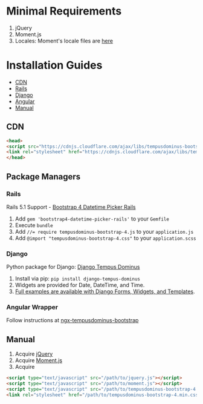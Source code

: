 # Minimal Requirements

1. jQuery
2. Moment.js
3. Locales: Moment's locale files are [here](https://github.com/moment/moment/tree/master/locale)

# Installation Guides
* [CDN](#cdn)
* [Rails](#rails)
* [Django](#django)
* [Angular](#angular-wrapper)
* [Manual](#manual)

## CDN
```html
<head>
<script src="https://cdnjs.cloudflare.com/ajax/libs/tempusdominus-bootstrap-4/5.1.2/js/tempusdominus-bootstrap-4.min.js" integrity="sha512-2JBCbWoMJPH+Uj7Wq5OLub8E5edWHlTM4ar/YJkZh3plwB2INhhOC3eDoqHm1Za/ZOSksrLlURLoyXVdfQXqwg==" crossorigin="anonymous"></script>
<link rel="stylesheet" href="https://cdnjs.cloudflare.com/ajax/libs/tempusdominus-bootstrap-4/5.1.2/css/tempusdominus-bootstrap-4.min.css" integrity="sha512-PMjWzHVtwxdq7m7GIxBot5vdxUY+5aKP9wpKtvnNBZrVv1srI8tU6xvFMzG8crLNcMj/8Xl/WWmo/oAP/40p1g==" crossorigin="anonymous" />
</head>
```

## Package Managers

### Rails

Rails 5.1 Support - [Bootstrap 4 Datetime Picker Rails](https://github.com/Bialogs/bootstrap4-datetime-picker-rails)

1. Add `gem 'bootstrap4-datetime-picker-rails'` to your `Gemfile`
2. Execute `bundle`
3. Add `//= require tempusdominus-bootstrap-4.js` to your `application.js`
4. Add `@import "tempusdominus-bootstrap-4.css"` to your `application.scss`

### Django

Python package for Django: [Django Tempus Dominus](https://pypi.org/project/django-tempus-dominus/)

1. Install via pip: `pip install django-tempus-dominus`
2. Widgets are provided for Date, DateTime, and Time.
3. [Full examples are available with Django Forms, Widgets, and Templates](https://pypi.org/project/django-tempus-dominus/).

### Angular Wrapper

Follow instructions at [ngx-tempusdominus-bootstrap](https://github.com/fetrarij/ngx-tempusdominus-bootstrap) 

## Manual

1. Acquire [jQuery](http://jquery.com)
2. Acquire [Moment.js](https://github.com/moment/moment)
3. Acquire
```html
<script type="text/javascript" src="/path/to/jquery.js"></script>
<script type="text/javascript" src="/path/to/moment.js"></script>
<script type="text/javascript" src="/path/to/tempusdominus-bootstrap-4.min.js"></script>
<link rel="stylesheet" href="/path/to/tempusdominus-bootstrap-4.min.css"/>
```